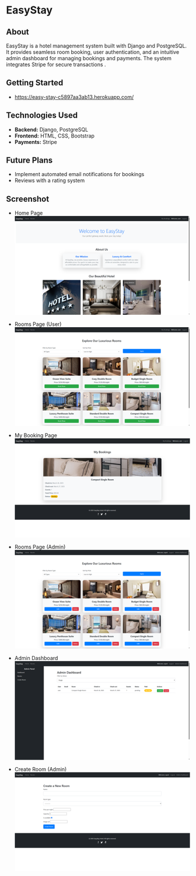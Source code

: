 # EasyStay

## About
EasyStay is a hotel management system built with Django and PostgreSQL. It provides seamless room booking, user authentication, and an intuitive admin dashboard for managing bookings and payments. The system integrates Stripe for secure transactions .

## Getting Started
- https://easy-stay-c5897aa3ab13.herokuapp.com/


## Technologies Used
- **Backend:** Django, PostgreSQL
- **Frontend:** HTML, CSS, Bootstrap
- **Payments:** Stripe


## Future Plans
- Implement automated email notifications for bookings
- Reviews with a rating system


## Screenshot
- Home Page 
![alt text](<Home - StayEasy - Google Chrome 3_26_2025 5_40_15 PM.png>)

- Rooms Page (User)
![alt text](<Home - StayEasy - Google Chrome 3_26_2025 5_41_00 PM.png>)

- My Booking Page
![alt text](<Home - StayEasy - Google Chrome 3_26_2025 5_41_47 PM.png>)

- Rooms Page (Admin)
![alt text](<Home - StayEasy - Google Chrome 3_26_2025 5_42_19 PM.png>)

- Admin Dashboard
![alt text](<Home - StayEasy - Google Chrome 3_26_2025 5_42_34 PM.png>)

- Create Room (Admin)
![alt text](<Create Room - StayEase - Google Chrome 3_26_2025 7_12_14 PM.png>)
